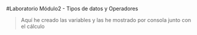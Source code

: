 #Laboratorio Módulo2 - Tipos de datos y Operadores

> Aquí he creado las variables y las he mostrado por consola junto con el cálculo
